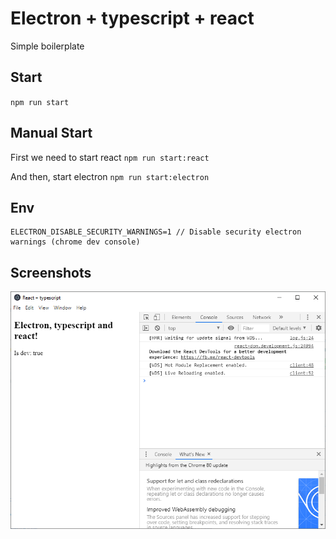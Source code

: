 # Electron + typescript + react
Simple boilerplate

## Start
```npm run start```

## Manual Start
First we need to start react
```npm run start:react```

And then, start electron
```npm run start:electron```

## Env
```env
ELECTRON_DISABLE_SECURITY_WARNINGS=1 // Disable security electron warnings (chrome dev console)
```

## Screenshots
![Main window](./screenshots/example.png)
